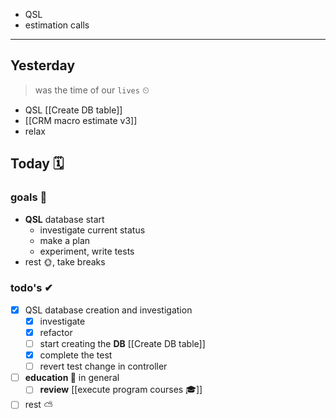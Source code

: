 
- QSL
- estimation calls

---
## Yesterday
> was the time of our `lives` ⏲

- QSL [[Create DB table]]
- [[CRM macro estimate v3]]
- relax

## Today 🗓

### goals 🏴
- **QSL** database start
	- investigate current status
	- make a plan
	- experiment, write tests
- rest 🌞, take breaks

### todo's ✔
- [x]  QSL database creation and investigation
	- [x] investigate 
	- [x] refactor
	- [ ] start creating the **DB** [[Create DB table]]
	- [x] complete the test
	- [ ] revert test change in controller
- [ ] **education 🎒** in general
	- [ ] **review** [[execute program courses 🎓]]
- [ ] rest ⛅